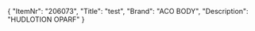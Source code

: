 {
  "ItemNr": "206073",
  "Title": "test",
  "Brand": "ACO BODY",
  "Description": "HUDLOTION OPARF"
}